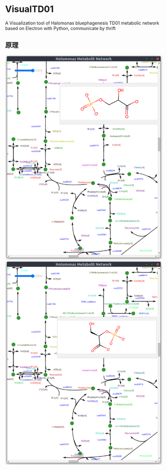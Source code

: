 # VisualTD01
A Visualization tool of Halomonas bluephagenesis TD01 metabolic network based on Electron with Python, communicate by thrift


## 原理

![原理](https://github.com/kekegg/HalomonasBluephagenesisTD01/blob/main/td01_1.png)
![原理](https://github.com/kekegg/HalomonasBluephagenesisTD01/blob/main/td01_2.png)



